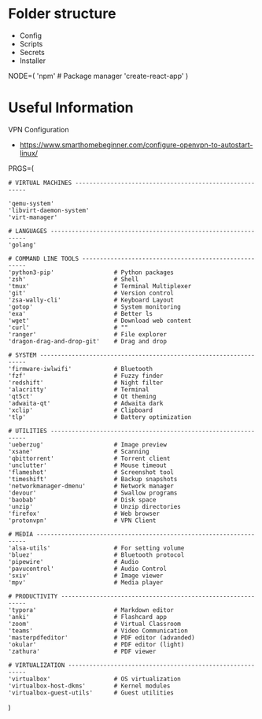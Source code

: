 # Folder structure
- Config
- Scripts
- Secrets
- Installer

NODE=(
	'npm'						# Package manager
	'create-react-app'
)

# Useful Information
VPN Configuration
- https://www.smarthomebeginner.com/configure-openvpn-to-autostart-linux/

PRGS=(

    # VIRTUAL MACHINES --------------------------------------------------------

	'qemu-system'
	'libvirt-daemon-system'
	'virt-manager'

    # LANGUAGES ---------------------------------------------------------------
	'golang'

    # COMMAND LINE TOOLS ------------------------------------------------------
    'python3-pip'                 # Python packages
    'zsh'                         # Shell
    'tmux'                        # Terminal Multiplexer
    'git'                         # Version control
    'zsa-wally-cli'               # Keyboard Layout
    'gotop'                       # System monitoring
    'exa'                         # Better ls
    'wget'                        # Download web content
	'curl'						  # ""
    'ranger'                      # File explorer
    'dragon-drag-and-drop-git'    # Drag and drop

    # SYSTEM ------------------------------------------------------------------
	'firmware-iwlwifi'		      # Bluetooth
	'fzf'						  # Fuzzy finder
	'redshift'					  # Night filter
    'alacritty'                   # Terminal
    'qt5ct'                       # Qt theming
    'adwaita-qt'                  # Adwaita dark
	'xclip'					      # Clipboard
    'tlp'                         # Battery optimization

    # UTILITIES ---------------------------------------------------------------
    'ueberzug'                    # Image preview
    'xsane'                       # Scanning
    'qbittorrent'                 # Torrent client
    'unclutter'                   # Mouse timeout
    'flameshot'                   # Screenshot tool
    'timeshift'                   # Backup snapshots
    'networkmanager-dmenu'		  # Network manager
    'devour'                      # Swallow programs
    'baobab'                      # Disk space
    'unzip'                       # Unzip directories
    'firefox'                     # Web browser
	'protonvpn'					  # VPN Client

    # MEDIA -------------------------------------------------------------------
    'alsa-utils'                  # For setting volume
    'bluez'                       # Bluetooth protocol
    'pipewire'                    # Audio
    'pavucontrol'                 # Audio Control
    'sxiv'                        # Image viewer
    'mpv'                         # Media player

    # PRODUCTIVITY ------------------------------------------------------------
    'typora'                      # Markdown editor
    'anki'                        # Flashcard app
    'zoom'                        # Virtual Classroom
    'teams'                       # Video Communication
    'masterpdfeditor'             # PDF editor (advanded)
    'okular'                      # PDF editor (light)
    'zathura'                     # PDF viewer

    # VIRTUALIZATION ----------------------------------------------------------
    'virtualbox'                  # OS virtualization
    'virtualbox-host-dkms'        # Kernel modules
    'virtualbox-guest-utils'      # Guest utilities
)
